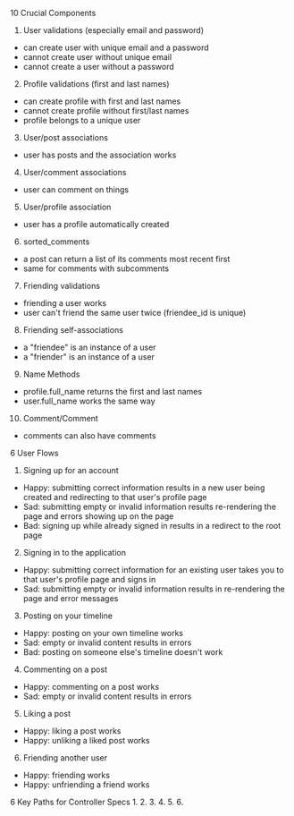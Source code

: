 10 Crucial Components

1. User validations (especially email and password)
  - can create user with unique email and a password
  - cannot create user without unique email
  - cannot create a user without a password
2. Profile validations (first and last names)
  - can create profile with first and last names
  - cannot create profile without first/last names
  - profile belongs to a unique user
3. User/post associations
  - user has posts and the association works
4. User/comment associations
  - user can comment on things
5. User/profile association
  - user has a profile automatically created
6. sorted_comments
  - a post can return a list of its comments most recent first
  - same for comments with subcomments
7. Friending validations
  - friending a user works
  - user can't friend the same user twice (friendee_id is unique)
8. Friending self-associations
  - a "friendee"  is an instance of a user
  - a "friender" is an instance of a user
9. Name Methods
  - profile.full_name returns the first and last names
  - user.full_name works the same way
10. Comment/Comment
  - comments can also have comments

6 User Flows
1. Signing up for an account
  - Happy: submitting correct information results in a new user being created and redirecting to that user's profile page
  - Sad: submitting empty or invalid information results re-rendering the page and errors showing up on the page
  - Bad: signing up while already signed in results in a redirect to the root page
2. Signing in to the application
  - Happy: submitting correct information for an existing user takes you to that user's profile page and signs in
  - Sad: submitting empty or invalid information results in re-rendering the page and error messages
3. Posting on your timeline
  - Happy: posting on your own timeline works
  - Sad: empty or invalid content results in errors
  - Bad: posting on someone else's timeline doesn't work
4. Commenting on a post
  - Happy: commenting on a post works
  - Sad: empty or invalid content results in errors
5. Liking a post
  - Happy: liking a post works
  - Happy: unliking a liked post works
6. Friending another user
  - Happy: friending works
  - Happy: unfriending a friend works

6 Key Paths for Controller Specs
1.
2.
3.
4.
5.
6.
